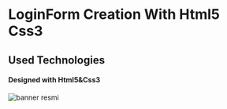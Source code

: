 <h1> LoginForm Creation With Html5 Css3 </h1>

<h2>Used Technologies</h2>

<h4>Designed with Html5&Css3</h4>

![banner resmi](loginform.gif)